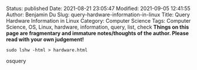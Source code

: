 Status: published
Date: 2021-08-21 23:05:47
Modified: 2021-09-05 12:41:55
Author: Benjamin Du
Slug: query-hardware-information-in-linux
Title: Query Hardware Information in Linux
Category: Computer Science
Tags: Computer Science, OS, Linux, hardware, information, query, list, check
**Things on this page are fragmentary and immature notes/thoughts of the author. Please read with your own judgement!**

```
sudo lshw -html > hardware.html
```

osquery



